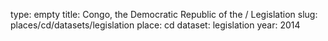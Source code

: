 type: empty
title: Congo, the Democratic Republic of the / Legislation
slug: places/cd/datasets/legislation
place: cd
dataset: legislation
year: 2014
